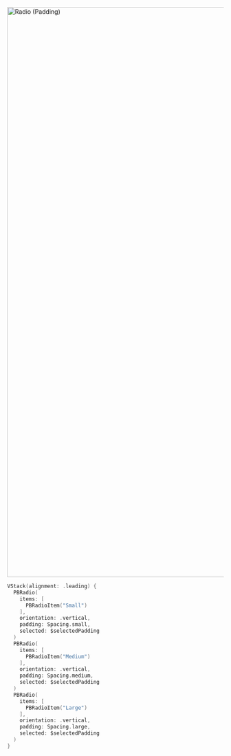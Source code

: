 <img width="1326" alt="Radio (Padding)" src="https://github.com/powerhome/playbook/assets/92755007/5cb123fb-791b-43f7-a57e-336f93c1bb3a">

```swift
VStack(alignment: .leading) {
  PBRadio(
    items: [
      PBRadioItem("Small")
    ],
    orientation: .vertical,
    padding: Spacing.small,
    selected: $selectedPadding
  )
  PBRadio(
    items: [
      PBRadioItem("Medium")
    ],
    orientation: .vertical,
    padding: Spacing.medium,
    selected: $selectedPadding
  )
  PBRadio(
    items: [
      PBRadioItem("Large")
    ],
    orientation: .vertical,
    padding: Spacing.large,
    selected: $selectedPadding
  )
}

```
